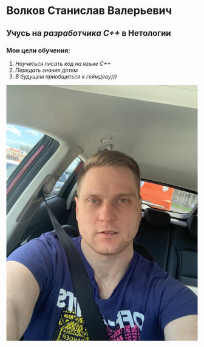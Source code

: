 # __Волков Станислав Валерьевич__

## Учусь на _разработчика С++_ в __Нетологии__

### Мои цели обучения:
1. _Научиться писать код на языке С++_
2. _Передать знания детям_
3. _В будущем приобщиться к геймдеву)))_

![My Face][def]

[def]: myFace.jpeg